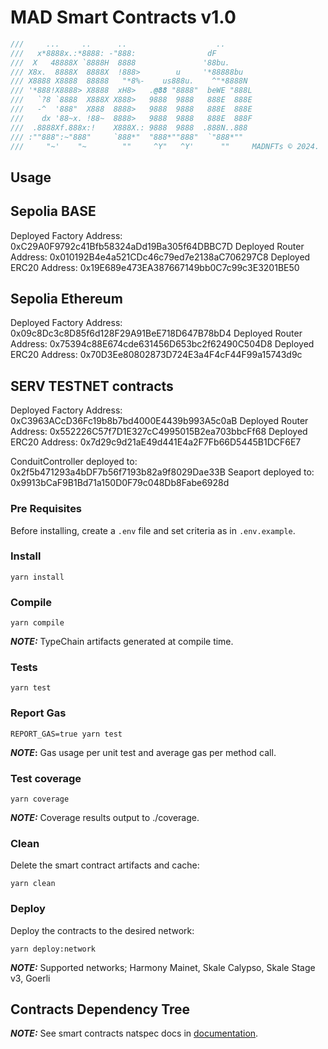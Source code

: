 # MAD Smart Contracts v1.0

```ts
///     ...     ..      ..                    ..
///   x*8888x.:*8888: -"888:                dF
///  X   48888X `8888H  8888               '88bu.
/// X8x.  8888X  8888X  !888>        u     '*88888bu
/// X8888 X8888  88888   "*8%-    us888u.    ^"*8888N
/// '*888!X8888> X8888  xH8>   .@88 "8888"  beWE "888L
///   `?8 `8888  X888X X888>   9888  9888   888E  888E
///   -^  '888"  X888  8888>   9888  9888   888E  888E
///    dx '88~x. !88~  8888>   9888  9888   888E  888F
///  .8888Xf.888x:!    X888X.: 9888  9888  .888N..888
/// :""888":~"888"     `888*"  "888*""888"  `"888*""
///     "~'    "~        ""     ^Y"   ^Y'      ""     MADNFTs © 2024.
```

## Usage

## Sepolia BASE

Deployed Factory Address: 0xC29A0F9792c41Bfb58324aDd19Ba305f64DBBC7D
Deployed Router Address: 0x010192B4e4a521CDc46c79ed7e2138aC706297C8
Deployed ERC20 Address: 0x19E689e473EA387667149bb0C7c99c3E3201BE50

## Sepolia Ethereum

Deployed Factory Address: 0x09c8Dc3c8D85f6d128F29A91BeE718D647B78bD4
Deployed Router Address: 0x75394c88E674cde631456D653bc2f62490C504D8
Deployed ERC20 Address: 0x70D3Ee80802873D724E3a4F4cF44F99a15743d9c

## SERV TESTNET contracts

Deployed Factory Address: 0xC3963ACcD36Fc19b8b7bd4000E4439b993A5c0aB
Deployed Router Address: 0x552226C57f7D1E327cC4995015B2ea703bbcFf68
Deployed ERC20 Address: 0x7d29c9d21aE49d441E4a2F7Fb66D5445B1DCF6E7

ConduitController deployed to: 0x2f5b471293a4bDF7b56f7193b82a9f8029Dae33B
Seaport deployed to: 0x9913bCaF9B1Bd71a150D0F79c048Db8Fabe6928d

### Pre Requisites

Before installing, create a `.env` file and set criteria as in `.env.example`.

### Install

```
yarn install
```

### Compile

```
yarn compile
```

**_NOTE:_** TypeChain artifacts generated at compile time.

### Tests

```
yarn test
```

### Report Gas

```
REPORT_GAS=true yarn test
```

**_NOTE_:** Gas usage per unit test and average gas per method call.

### Test coverage

```
yarn coverage
```

**_NOTE:_** Coverage results output to ./coverage.

### Clean

Delete the smart contract artifacts and cache:

```
yarn clean
```

### Deploy

Deploy the contracts to the desired network:

```
yarn deploy:network
```

**_NOTE:_** Supported networks; Harmony Mainet, Skale Calypso, Skale Stage v3, Goerli

## Contracts Dependency Tree

**_NOTE:_** See smart contracts natspec docs in [documentation](./docs/).
